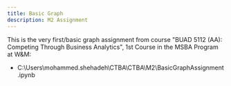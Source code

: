 ```yaml
---
title: Basic Graph
description: M2 Assignment
---
```


This is the very first/basic graph assignment from course "BUAD 5112 (AA): Competing Through Business Analytics", 1st Course in the MSBA Program at W&M:

- C:\\Users\\mohammed.shehadeh\\CTBA\\CTBA\\M2\\BasicGraphAssignment.ipynb
